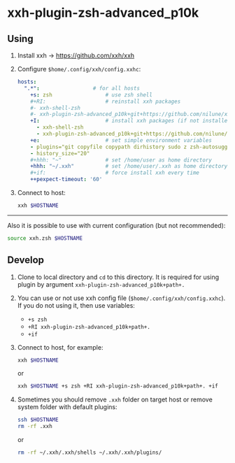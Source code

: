 # xxh-plugin-zsh-advanced_p10k

## Using

1. Install xxh -> <https://github.com/xxh/xxh>

2. Configure `$home/.config/xxh/config.xxhc`:

    ```yaml
    hosts:
      ".*":                 # for all hosts
        +s: zsh                 # use zsh shell
        #+RI:                   # reinstall xxh packages
        #- xxh-shell-zsh
        #- xxh-plugin-zsh-advanced_p10k+git+https://github.com/nilune/xxh-plugin-zsh-advanced_p10k
        +I:                     # install xxh packages (if not installed)
          - xxh-shell-zsh
          - xxh-plugin-zsh-advanced_p10k+git+https://github.com/nilune/xxh-plugin-zsh-advanced_p10k
        +e:                     # set simple environment variables
        - plugins="git copyfile copypath dirhistory sudo z zsh-autosuggestions fast-syntax-highlighting fzf-zsh-plugin"
        - history_size="20"
        #+hhh: "~"              # set /home/user as home directory
        +hhh: "~/.xxh"          # set /home/user/.xxh as home directory
        #+if:                   # force install xxh every time
        ++pexpect-timeout: '60'
    ```

3. Connect to host:

    ```bash
    xxh $HOSTNAME
    ```

---

Also it is possible to use with current configuration (but not recommended):

```bash
source xxh.zsh $HOSTNAME
```

## Develop

1. Clone to local directory and `cd` to this directory. It is required for using plugin by argument `xxh-plugin-zsh-advanced_p10k+path+.`

2. You can use or not use xxh config file (`$home/.config/xxh/config.xxhc`). If you do not using it, then use variables:
   - `+s zsh`
   - `+RI xxh-plugin-zsh-advanced_p10k+path+.`
   - `+if`

3. Connect to host, for example:

    ```bash
    xxh $HOSTNAME
    ```

    or

    ```bash
    xxh $HOSTNAME +s zsh +RI xxh-plugin-zsh-advanced_p10k+path+. +if
    ```

4. Sometimes you should remove `.xxh` folder on target host or remove system folder with default plugins:

    ```bash
    ssh $HOSTNAME
    rm -rf .xxh
    ```

    or

    ```bash
    rm -rf ~/.xxh/.xxh/shells ~/.xxh/.xxh/plugins/
    ```
